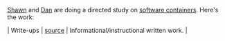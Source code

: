 [Shawn][shawn] and [Dan][dan] are doing a directed study on [software containers][containers]. Here's the work:

| Write-ups             | [source][book-source]            | Informational/instructional written work.                 |

[book-source]: https://github.com/dstelljes/container-project/tree/master/book
[containers]: https://en.wikipedia.org/wiki/Operating-system-level_virtualization
[dan]: https://github.com/dstelljes
[shawn]: https://github.com/devshawn

